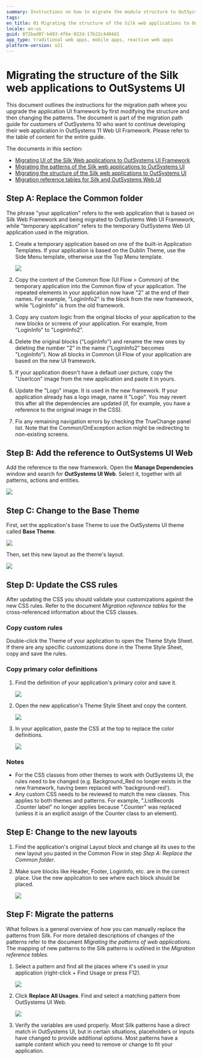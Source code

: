 ```yaml
---
summary: Instructions on how to migrate the module structure to OutSystems UI Web framework.
tags: 
en_title: 01 Migrating the structure of the Silk web applications to OutSystems UI
locale: en-us
guid: 072bad87-b493-4f6e-922d-17b22c4404d1
app_type: traditional web apps, mobile apps, reactive web apps
platform-version: o11
---
```


# Migrating the structure of the Silk web applications to OutSystems UI

This document outlines the instructions for the migration path where you upgrade the application UI framework by first modifying the structure and then changing the patterns. The document is part of the migration path guide for customers of OutSystems 10 who want to continue developing their web application in OutSystems 11 Web UI Framework. Please refer to the table of content for the entire guide.

<div class="info" markdown="1">

The documents in this section:

* [Migrating UI of the Silk Web applications to OutSystems UI Framework](intro.md)
* [Migrating the patterns of the Silk web applications to OutSystems UI](migrate-patterns.md)
* [Migrating the structure of the Silk web applications to OutSystems UI](migrate-structure.md)
* [Migration reference tables for Silk and OutSystems Web UI](migration-reference-tables.md)

</div>

## Step A: Replace the Common folder

The phrase "your application" refers to the web application that is based on Silk Web Framework and being migrated to OutSystems Web UI Framework, while "temporary application" refers to the temporary OutSystems Web UI application used in the migration.

1. Create a temporary application based on one of the built-in Application Templates. If your application is based on the Dublin Theme, use the Side Menu template, otherwise use the Top Menu template.

    ![](images/image63.png)

1. Copy the content of the Common flow (UI Flow > Common) of the temporary application into the Common flow of your application. The repeated elements in your application now have "2" at the end of their names. For example, "LoginInfo2" is the block from the new framework, while "LoginInfo" is from the old framework.
1. Copy any custom logic from the original blocks of your application to the new blocks or screens of your application. For example, from "LoginInfo" to "LoginInfo2".
1. Delete the original blocks ("LoginInfo") and rename the new ones by deleting the number "2" in the name ("LoginInfo2" becomes "LoginInfo"). Now all blocks in Common UI Flow of your application are based on the new UI framework.
1. If your application doesn't have a default user picture, copy the "UserIcon" image from the new application and paste it in yours.
1. Update the "Logo" image. It is used in the new framework. If your application already has a logo image, name it "Logo". You may revert this after all the dependencies are updated (if, for example, you have a reference to the original image in the CSS).
1. Fix any remaining navigation errors by checking the TrueChange panel list. Note that the Common/OnException action might be redirecting to non-existing screens.

## Step B: Add the reference to OutSystems UI Web

Add the reference to the new framework. Open the **Manage Dependencies** window and search for **OutSystems UI Web**. Select it, together with all patterns, actions and entities.

![](images/image12.png)

## Step C: Change to the Base Theme

First, set the application's base Theme to use the OutSystems UI theme called **Base Theme**.

![](images/image107.png)

Then, set this new layout as the theme's layout.

![](images/image32.png)

## Step D: Update the CSS rules

After updating the CSS you should validate your customizations against the new CSS rules. Refer to the document _Migration reference tables_ for the cross-referenced information about the CSS classes.

### Copy custom rules

Double-click the Theme of your application to open the Theme Style Sheet. If there are any specific customizations done in the Theme Style Sheet, copy and save the rules.

### Copy primary color definitions

1. Find the definition of your application's primary color and save it.

    ![](images/image151.png)

1. Open the new application's Theme Style Sheet and copy the content.

    ![](images/image152.png?width=600)

1. In your application, paste the CSS at the top to replace the color definitions.

    ![](images/image58.png?width=600)

### Notes

* For the CSS classes from other themes to work with OutSystems UI, the rules need to be changed (e.g. Background_Red no longer exists in the new framework, having been replaced with 'background-red').
* Any custom CSS needs to be reviewed to match the new classes. This applies to both themes and patterns. For example, ".ListRecords .Counter label" no longer applies because ".Counter" was replaced (unless it is an explicit assign of the Counter class to an element).

## Step E: Change to the new layouts

1. Find the application's original Layout block and change all its uses to the new layout you pasted in the Common Flow in step _Step A: Replace the Common folder_.

1. Make sure blocks like Header, Footer, LoginInfo, etc. are in the correct place. Use the new application to see where each block should be placed.

    ![](images/image7.png)

## Step F: Migrate the patterns

What follows is a general overview of how you can manually replace the patterns from Silk. For more detailed descriptions of changes of the patterns refer to the document _Migrating the patterns of web applications_. The mapping of new patterns to the Silk patterns is outlined in the _Migration reference tables_.

1. Select a pattern and find all the places where it's used in your application (right-click + Find Usage or press F12).

    ![](images/image13.png?width=600)

1. Click **Replace All Usages**. Find and select a matching pattern from OutSystems UI Web.

    ![](images/image39.png)

1. Verify the variables are used properly. Most Silk patterns have a direct match in OutSystems UI, but in certain situations, placeholders or inputs have changed to provide additional options. Most patterns have a sample content which you need to remove or change to fit your application.
